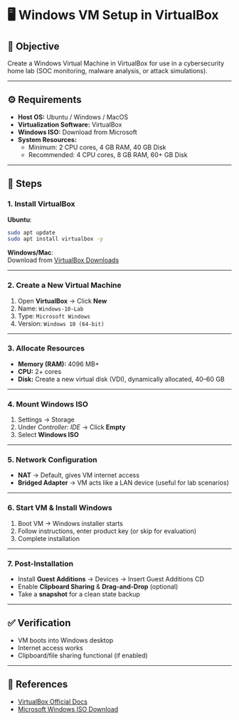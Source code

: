 # 🖥️ Windows VM Setup in VirtualBox 

## 📌 Objective
Create a Windows Virtual Machine in VirtualBox for use in a cybersecurity home lab (SOC monitoring, malware analysis, or attack simulations).

---

## ⚙️ Requirements
- **Host OS:** Ubuntu / Windows / MacOS  
- **Virtualization Software:** VirtualBox  
- **Windows ISO:** Download from Microsoft  
- **System Resources:**  
  - Minimum: 2 CPU cores, 4 GB RAM, 40 GB Disk  
  - Recommended: 4 CPU cores, 8 GB RAM, 60+ GB Disk  

---

## 🚀 Steps

### 1. Install VirtualBox
**Ubuntu**:
```bash
sudo apt update
sudo apt install virtualbox -y
```

**Windows/Mac**:  
Download from [VirtualBox Downloads](https://www.virtualbox.org/wiki/Downloads)

---

### 2. Create a New Virtual Machine
1. Open **VirtualBox** → Click **New**  
2. Name: `Windows-10-Lab`  
3. Type: `Microsoft Windows`  
4. Version: `Windows 10 (64-bit)`

---

### 3. Allocate Resources
- **Memory (RAM):** 4096 MB+  
- **CPU:** 2+ cores  
- **Disk:** Create a new virtual disk (VDI), dynamically allocated, 40–60 GB  

---

### 4. Mount Windows ISO
1. Settings → Storage  
2. Under *Controller: IDE* → Click **Empty**  
3. Select **Windows ISO**  

---

### 5. Network Configuration
- **NAT** → Default, gives VM internet access  
- **Bridged Adapter** → VM acts like a LAN device (useful for lab scenarios)  

---

### 6. Start VM & Install Windows
1. Boot VM → Windows installer starts  
2. Follow instructions, enter product key (or skip for evaluation)  
3. Complete installation  

---

### 7. Post-Installation
- Install **Guest Additions** → Devices → Insert Guest Additions CD  
- Enable **Clipboard Sharing** & **Drag-and-Drop** (optional)  
- Take a **snapshot** for a clean state backup  

---

## ✅ Verification
- VM boots into Windows desktop  
- Internet access works  
- Clipboard/file sharing functional (if enabled)  

---

## 🔗 References
- [VirtualBox Official Docs](https://www.virtualbox.org/manual/UserManual.html)  
- [Microsoft Windows ISO Download](https://www.microsoft.com/software-download/)
